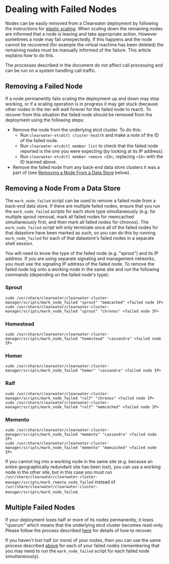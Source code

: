 # Dealing with Failed Nodes

Nodes can be easily removed from a Clearwater deployment by following the instructions for [elastic scaling](Clearwater_Elastic_Scaling.md). When scaling down the remaining nodes are informed that a node is leaving and take appropriate action. However sometimes a node may fail unexpectedly. If this happens and the node cannot be recovered (for example the virtual machine has been deleted) the remaining nodes must be manually informed of the failure. This article explains how to do this.

The processes described in the document do not affect call processing and can be run on a system handling call traffic.

## Removing a Failed Node

If a node permanently fails scaling the deployment up and down may stop working, or if a scaling operation is in progress it may get stuck (because other nodes in the tier will wait forever for the failed node to react). To recover from this situation the failed node should be removed from the deployment using the following steps:

* Remove the node from the underlying etcd cluster. To do this:
    * Run `clearwater-etcdctl cluster-health` and make a note of the ID of the failed node.
    * Run `clearwater-etcdctl member list` to check that the failed node reported is the one you were expecting (by looking at its IP address).
    * Run `clearwater-etcdctl member remove <ID>`, replacing `<ID>` with the ID learned above.
* Remove the failed node from any back-end data store clusters it was a part of (see [Removing a Node From a Data Store](http://clearwater.readthedocs.io/en/latest/Handling_Failed_Nodes.html#removing-a-node-from-a-data-store) below).

## Removing a Node From a Data Store

The `mark_node_failed` script can be used to remove a failed node from a back-end data store. If there are multiple failed nodes, ensure that you run the `mark_node_failed` scripts for each store type simultaneously (e.g. for multiple sprout removal, mark all failed nodes for memcached simultaneously first, and then mark all failed nodes for chronos). The `mark_node_failed` script will only terminate once all of the failed nodes for that datastore have been marked as such, so you can do this by running `mark_node_failed` for each of that datastore's failed nodes in a separate shell session.

You will need to know the type of the failed node (e.g. "sprout") and its IP address. If you are using separate signaling and management networks, you must use the signaling IP address of the failed node. To remove the failed node log onto a working node in the same site and run the following commands (depending on the failed node's type):

### Sprout

    sudo /usr/share/clearwater/clearwater-cluster-manager/scripts/mark_node_failed "sprout" "memcached" <failed node IP>
    sudo /usr/share/clearwater/clearwater-cluster-manager/scripts/mark_node_failed "sprout" "chronos" <failed node IP>

### Homestead

    sudo /usr/share/clearwater/clearwater-cluster-manager/scripts/mark_node_failed "homestead" "cassandra" <failed node IP>

### Homer

    sudo /usr/share/clearwater/clearwater-cluster-manager/scripts/mark_node_failed "homer" "cassandra" <failed node IP>

### Ralf

    sudo /usr/share/clearwater/clearwater-cluster-manager/scripts/mark_node_failed "ralf" "chronos" <failed node IP>
    sudo /usr/share/clearwater/clearwater-cluster-manager/scripts/mark_node_failed "ralf" "memcached" <failed node IP>

### Memento

    sudo /usr/share/clearwater/clearwater-cluster-manager/scripts/mark_node_failed "memento" "cassandra" <failed node IP>
    sudo /usr/share/clearwater/clearwater-cluster-manager/scripts/mark_node_failed "memento" "memcached" <failed node IP>

If you cannot log into a working node in the same site (e.g. because an entire geographically redundant site has been lost), you can use a working node in the other site, but in this case you must run `/usr/share/clearwater/clearwater-cluster-manager/scripts/mark_remote_node_failed` instead of `/usr/share/clearwater/clearwater-cluster-manager/scripts/mark_node_failed`.

## Multiple Failed Nodes

If your deployment loses half or more of its nodes permanently, it loses "quorum" which means that the underlying etcd cluster becomes read-only. Please follow the process described [here](http://clearwater.readthedocs.io/en/latest/Handling_Multiple_Failed_Nodes.html) for details of how to recover.

If you haven't lost half (or more) of your nodes, then you can use the same process described [above](http://clearwater.readthedocs.io/en/latest/Handling_Failed_Nodes.html#removing-a-failed-node) for each of your failed nodes (remembering that you may need to run the `mark_node_failed` script for each failed node simultaneously).

